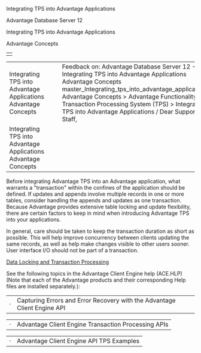 Integrating TPS into Advantage Applications




Advantage Database Server 12  

Integrating TPS into Advantage Applications

Advantage Concepts

|  |
| --- |
|  |

|  |  |  |  |  |
| --- | --- | --- | --- | --- |
| Integrating TPS into Advantage Applications  Advantage Concepts |  |  | Feedback on: Advantage Database Server 12 - Integrating TPS into Advantage Applications Advantage Concepts master\_Integrating\_tps\_into\_advantage\_applications Advantage Concepts > Advantage Functionality > Transaction Processing System (TPS) > Integrating TPS into Advantage Applications / Dear Support Staff, |  |
| Integrating TPS into Advantage Applications  Advantage Concepts |  |  |  |  |

Before integrating Advantage TPS into an Advantage application, what warrants a "transaction" within the confines of the application should be defined. If updates and appends involve multiple records in one or more tables, consider handling the appends and updates as one transaction. Because Advantage provides extensive table locking and update flexibility, there are certain factors to keep in mind when introducing Advantage TPS into your applications.

In general, care should be taken to keep the transaction duration as short as possible. This will help improve concurrency between clients updating the same records, as well as help make changes visible to other users sooner. User interface I/O should not be part of a transaction.

[Data Locking and Transaction Processing](master_data_locking_and_transaction_processing.htm)

See the following topics in the Advantage Client Engine help (ACE.HLP) (Note that each of the Advantage products and their corresponding Help files are installed separately.):

|  |  |
| --- | --- |
| · | Capturing Errors and Error Recovery with the Advantage Client Engine API |

|  |  |
| --- | --- |
| · | Advantage Client Engine Transaction Processing APIs |

|  |  |
| --- | --- |
| · | Advantage Client Engine API TPS Examples |